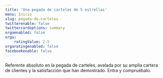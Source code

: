```yaml
---
title: 'Una pegada de carteles de 5 estrellas'
menu: Inicio
slug: pegada-de-carteles
twitterenable: false
twittercardoptions: summary
orgaenabled: false
orga:
    ratingValue: 2.5
orgaratingenabled: false
facebookenable: false
---
```


Referente absoluto en la pegada de carteles, avalada por su amplia cartera de clientes y la satisfacción que han demostrado. Entra y compruébalo.